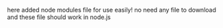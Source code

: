 here added node modules file for use easily! no need any file to download and these file should work in node.js
